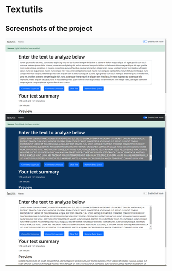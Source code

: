 # Textutils

## Screenshots of the project
![Text1](Text1.png)
![Text3](Text3.png)
![Text2](Text2.png)
